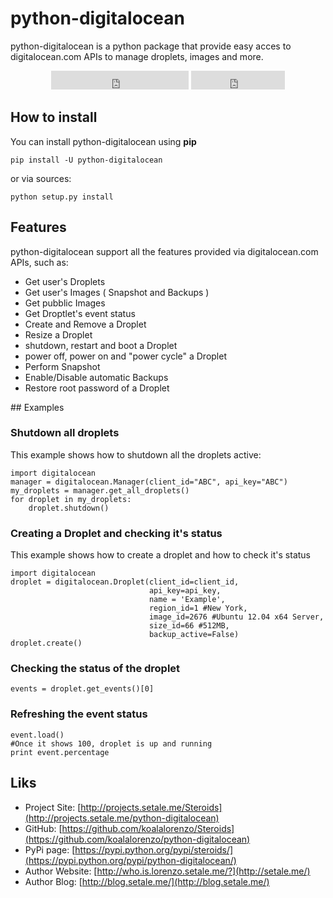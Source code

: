 # python-digitalocean

python-digitalocean is a python package that provide easy acces to digitalocean.com APIs to manage droplets, images and more.

<div align="center">

<iframe src="http://ghbtns.com/github-btn.html?user=koalalorenzo&repo=python-digitalocean&type=follow&size=large&count=true"
  allowtransparency="true" frameborder="0" scrolling="0" width="220" height="30"></iframe>

<iframe src="http://ghbtns.com/github-btn.html?user=koalalorenzo&repo=python-digitalocean&type=watch&size=large&count=true"
  allowtransparency="true" frameborder="0" scrolling="0" width="150" height="30"></iframe>

</div>

## How to install

You can install python-digitalocean using **pip**

    pip install -U python-digitalocean

or via sources:

    python setup.py install

## Features
python-digitalocean support all the features provided via digitalocean.com APIs, such as:

* Get user's Droplets
* Get user's Images ( Snapshot and Backups )
* Get pubblic Images
* Get Droptlet's event status
* Create and Remove a Droplet
* Resize a Droplet
* shutdown, restart and boot a Droplet
* power off, power on and "power cycle" a Droplet
* Perform Snapshot
* Enable/Disable automatic Backups
* Restore root password of a Droplet


## Examples
### Shutdown all droplets

This example shows how to shutdown all the droplets active:

    import digitalocean
    manager = digitalocean.Manager(client_id="ABC", api_key="ABC")
    my_droplets = manager.get_all_droplets()
    for droplet in my_droplets:
        droplet.shutdown()

### Creating a Droplet and checking it's status

This example shows how to create a droplet and how to check it's status

	import digitalocean
	droplet = digitalocean.Droplet(client_id=client_id,
							       api_key=api_key,
							       name = 'Example',
							       region_id=1 #New York,
							       image_id=2676 #Ubuntu 12.04 x64 Server,
							       size_id=66 #512MB,
							       backup_active=False)
	droplet.create()

### Checking the status of the droplet
	events = droplet.get_events()[0]
### Refreshing the event status
    event.load()
    #Once it shows 100, droplet is up and running
    print event.percentage

## Liks

  * Project Site: [http://projects.setale.me/Steroids](http://projects.setale.me/python-digitalocean)
  * GitHub: [https://github.com/koalalorenzo/Steroids](https://github.com/koalalorenzo/python-digitalocean)
  * PyPi page: [https://pypi.python.org/pypi/steroids/](https://pypi.python.org/pypi/python-digitalocean/)
  * Author Website: [http://who.is.lorenzo.setale.me/?](http://setale.me/)
  * Author Blog: [http://blog.setale.me/](http://blog.setale.me/)

<script>
  (function(i,s,o,g,r,a,m){i['GoogleAnalyticsObject']=r;i[r]=i[r]||function(){
  (i[r].q=i[r].q||[]).push(arguments)},i[r].l=1*new Date();a=s.createElement(o),
  m=s.getElementsByTagName(o)[0];a.async=1;a.src=g;m.parentNode.insertBefore(a,m)
  })(window,document,'script','//www.google-analytics.com/analytics.js','ga');

  ga('create', 'UA-10395528-24', 'setale.me');
  ga('send', 'pageview');

</script>